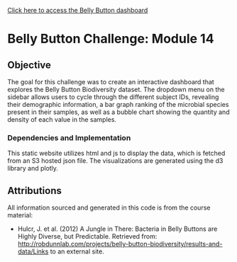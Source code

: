 [Click here to access the Belly Button dashboard](https://dcasey07.github.io/belly-button-challenge/)


# Belly Button Challenge: Module 14

## Objective

The goal for this challenge was to create an interactive dashboard that explores the Belly Button Biodiversity dataset. The dropdown menu on the sidebar allows users to cycle through the different subject IDs, revealing their demographic information, a bar graph ranking of the microbial species present in their samples, as well as a bubble chart showing the quantity and density of each value in the samples. 

### Dependencies and Implementation
This static website utilizes html and js to display the data, which is fetched from an S3 hosted json file. The visualizations are generated using the d3 library and plotly.

## Attributions

All information sourced and generated in this code is from the course material:<br/>
- Hulcr, J. et al. (2012) A Jungle in There: Bacteria in Belly Buttons are Highly Diverse, but Predictable. Retrieved from: http://robdunnlab.com/projects/belly-button-biodiversity/results-and-data/Links to an external site.

